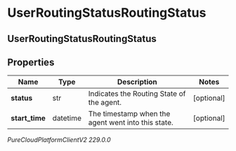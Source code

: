# UserRoutingStatusRoutingStatus

## UserRoutingStatusRoutingStatus

## Properties

|Name | Type | Description | Notes|
|------------ | ------------- | ------------- | -------------|
| **status** | str | Indicates the Routing State of the agent. | [optional] |
| **start_time** | datetime | The timestamp when the agent went into this state. | [optional] |



_PureCloudPlatformClientV2 229.0.0_
